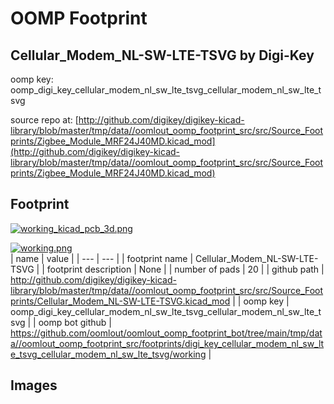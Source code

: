 # OOMP Footprint  
## Cellular_Modem_NL-SW-LTE-TSVG  by Digi-Key  
  
oomp key: oomp_digi_key_cellular_modem_nl_sw_lte_tsvg_cellular_modem_nl_sw_lte_tsvg  
  
source repo at: [http://github.com/digikey/digikey-kicad-library/blob/master/tmp/data//oomlout_oomp_footprint_src/src/Source_Footprints/Zigbee_Module_MRF24J40MD.kicad_mod](http://github.com/digikey/digikey-kicad-library/blob/master/tmp/data//oomlout_oomp_footprint_src/src/Source_Footprints/Zigbee_Module_MRF24J40MD.kicad_mod)  
## Footprint  
  
[![working_kicad_pcb_3d.png](working_kicad_pcb_3d_600.png)](working_kicad_pcb_3d.png)  
  
[![working.png](working_600.png)](working.png)  
| name | value | 
| --- | --- | 
| footprint name | Cellular_Modem_NL-SW-LTE-TSVG | 
| footprint description | None | 
| number of pads | 20 | 
| github path | http://github.com/digikey/digikey-kicad-library/blob/master/tmp/data//oomlout_oomp_footprint_src/src/Source_Footprints/Cellular_Modem_NL-SW-LTE-TSVG.kicad_mod | 
| oomp key | oomp_digi_key_cellular_modem_nl_sw_lte_tsvg_cellular_modem_nl_sw_lte_tsvg | 
| oomp bot github | https://github.com/oomlout/oomlout_oomp_footprint_bot/tree/main/tmp/data//oomlout_oomp_footprint_src/footprints/digi_key_cellular_modem_nl_sw_lte_tsvg_cellular_modem_nl_sw_lte_tsvg/working | 
## Images  
